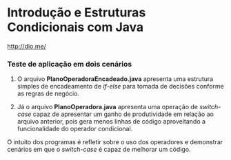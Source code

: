 # Introdução e Estruturas Condicionais com Java

http://dio.me/

### Teste de aplicação em dois cenários

1. O arquivo **PlanoOperadoraEncadeado.java** apresenta uma estrutura simples de encadeamento de *if-else* para tomada de decisões conforme as regras de negócio. 


2. Já o arquivo **PlanoOperadora.java** apresenta uma operação de *switch-case* capaz de apresentar um ganho de produtividade em relação ao arquivo anterior, pois gera menos linhas de código aproveitando a funcionalidade do operador condicional.


O intuito dos programas é refletir sobre o uso dos operadores e demonstrar cenários em que o *switch-case* é capaz de melhorar um código.